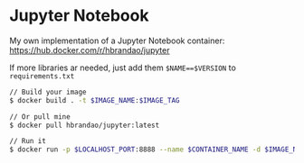 # Jupyter Notebook
My own implementation of a Jupyter Notebook container: https://hub.docker.com/r/hbrandao/jupyter

If more libraries ar needed, just add them `$NAME==$VERSION` to `requirements.txt`

```bash
// Build your image
$ docker build . -t $IMAGE_NAME:$IMAGE_TAG

// Or pull mine
$ docker pull hbrandao/jupyter:latest

// Run it
$ docker run -p $LOCALHOST_PORT:8888 --name $CONTAINER_NAME -d $IMAGE_NAME:$IMAGE_TAG
```
